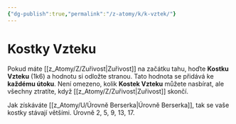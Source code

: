 ```yaml
---
{"dg-publish":true,"permalink":"/z-atomy/k/k-vztek/"}
---
```


# Kostky Vzteku
Pokud máte [[z_Atomy/Z/Zuřivost\|Zuřivost]] na začátku tahu, hoďte **Kostku Vzteku** (1k6) a hodnotu si odložte stranou. 
Tato hodnota se přidává ke **každému útoku**. Není omezeno, kolik **Kostek Vzteku** můžete nasbírat, ale všechny ztratíte, když [[z_Atomy/Z/Zuřivost\|Zuřivost]] skončí.

Jak získáváte [[z_Atomy/U/Úrovně Berserka\|Úrovně Berserka]], tak se vaše kostky stávají většími. Úrovně 2, 5, 9, 13, 17.